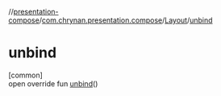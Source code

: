 //[presentation-compose](../../../index.md)/[com.chrynan.presentation.compose](../index.md)/[Layout](index.md)/[unbind](unbind.md)

# unbind

[common]\
open override fun [unbind](unbind.md)()
